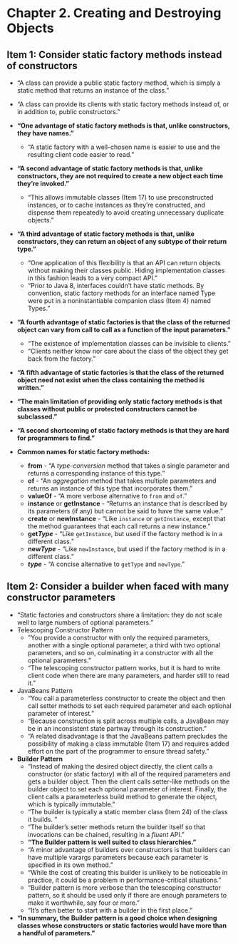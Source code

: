# Chapter 2. Creating and Destroying Objects

## Item 1: Consider static factory methods instead of constructors

* “A class can provide a public static factory method, which is simply a static method that returns an instance of the class.”
* “A class can provide its clients with static factory methods instead of, or in addition to, public constructors.”
* **“One advantage of static factory methods is that, unlike constructors, they have names.”**
  * “A static factory with a well-chosen name is easier to use and the resulting client code easier to read.”
* **“A second advantage of static factory methods is that, unlike constructors, they are not required to create a new object each time they’re invoked.”**
  * “This allows immutable classes (Item 17) to use preconstructed instances, or to cache instances as they’re constructed, and dispense them repeatedly to avoid creating unnecessary duplicate objects.”
* **“A third advantage of static factory methods is that, unlike constructors, they can return an object of any subtype of their return type.”**
  * “One application of this flexibility is that an API can return objects without making their classes public. Hiding implementation classes in this fashion leads to a very compact API.”
  * “Prior to Java 8, interfaces couldn’t have static methods. By convention, static factory methods for an interface named Type were put in a noninstantiable companion class (Item 4) named Types.”

* **“A fourth advantage of static factories is that the class of the returned object can vary from call to call as a function of the input parameters.”**
  * “The existence of implementation classes can be invisible to clients.”
  * “Clients neither know nor care about the class of the object they get back from the factory.”
* **“A fifth advantage of static factories is that the class of the returned object need not exist when the class containing the method is written.”**
* **“The main limitation of providing only static factory methods is that classes without public or protected constructors cannot be subclassed.”**
* **“A second shortcoming of static factory methods is that they are hard for programmers to find.”**
* **Common names for static factory methods:**
  * **from** - “A *type-conversion* method that takes a single parameter and returns a corresponding instance of this type.”
  * **of** - “An *aggregation* method that takes multiple parameters and returns an instance of this type that incorporates them.”
  * **valueOf** - “A more verbose alternative to `from` and `of`.”
  * **instance** or **getInstance** - “Returns an instance that is described by its parameters (if any) but cannot be said to have the same value.”
  * **create** or **newInstance** - “Like `instance` or `getInstance`, except that the method guarantees that each call returns a new instance.”
  * **get*Type*** - “Like `getInstance`, but used if the factory method is in a different class.”
  * **new*Type*** - “Like `newInstance`, but used if the factory method is in a different class.”
  * ***type*** - “A concise alternative to `getType` and `newType`.”

## Item 2: Consider a builder when faced with many constructor parameters

* “Static factories and constructors share a limitation: they do not scale well to large numbers of optional parameters.”
* Telescoping Constructor Pattern
  * "You provide a constructor with only the required parameters, another with a single optional parameter, a third with two optional parameters, and so on, culminating in a constructor with all the optional parameters.”
  * “The telescoping constructor pattern works, but it is hard to write client code when there are many parameters, and harder still to read it.”
* JavaBeans Pattern
  * “You call a parameterless constructor to create the object and then call setter methods to set each required parameter and each optional parameter of interest.”
  * “Because construction is split across multiple calls, a JavaBean may be in an inconsistent state partway through its construction.”
  * “A related disadvantage is that the JavaBeans pattern precludes the possibility of making a class immutable (Item 17) and requires added effort on the part of the programmer to ensure thread safety.”
* **Builder Pattern**
  * “Instead of making the desired object directly, the client calls a constructor (or static factory) with all of the required parameters and gets a builder object. Then the client calls setter-like methods on the builder object to set each optional parameter of interest. Finally, the client calls a parameterless build method to generate the object, which is typically immutable."
  * “The builder is typically a static member class (Item 24) of the class it builds. ”
  * “The builder’s setter methods return the builder itself so that invocations can be chained, resulting in a *fluent* API.”
  * **“The Builder pattern is well suited to class hierarchies.”**
  * “A minor advantage of builders over constructors is that builders can have multiple varargs parameters because each parameter is specified in its own method.”
  * “While the cost of creating this builder is unlikely to be noticeable in practice, it could be a problem in performance-critical situations.”
  * “Builder pattern is more verbose than the telescoping constructor pattern, so it should be used only if there are enough parameters to make it worthwhile, say four or more.”
  * “It’s often better to start with a builder in the first place.”
* **“In summary, the Builder pattern is a good choice when designing classes whose constructors or static factories would have more than a handful of parameters.”**
